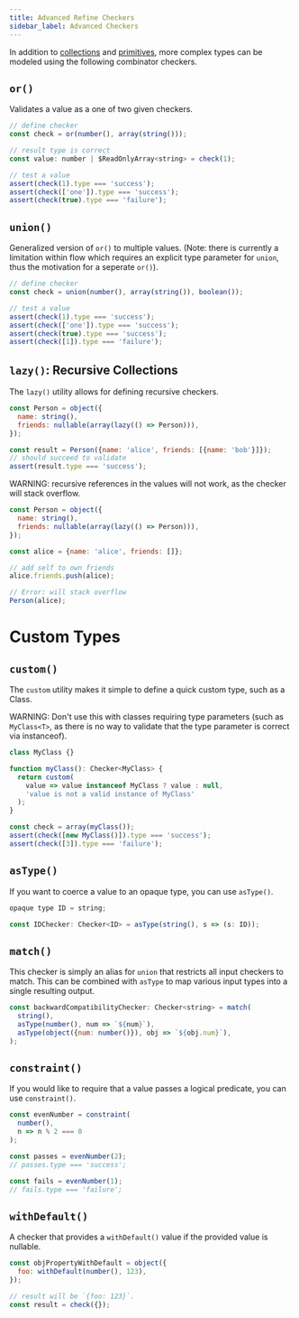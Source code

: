 ```yaml
---
title: Advanced Refine Checkers
sidebar_label: Advanced Checkers
---
```


In addition to [collections](/docs/api-reference/refine/Collection_Checkers) and [primitives](/docs/api-reference/refine/Primitive_Checkers), more complex types can be modeled using the following combinator checkers.

## `or()`

Validates a value as a one of two given checkers.

```jsx
// define checker
const check = or(number(), array(string()));

// result type is correct
const value: number | $ReadOnlyArray<string> = check(1);

// test a value
assert(check(1).type === 'success');
assert(check(['one']).type === 'success');
assert(check(true).type === 'failure');
```

## `union()`

Generalized version of `or()` to multiple values. (Note: there is currently a limitation within flow which requires an explicit type parameter for `union`, thus the motivation for a seperate `or()`).

```jsx
// define checker
const check = union(number(), array(string()), boolean());

// test a value
assert(check(1).type === 'success');
assert(check(['one']).type === 'success');
assert(check(true).type === 'success');
assert(check([1]).type === 'failure');
```

## `lazy()`: Recursive Collections

The `lazy()` utility allows for defining recursive checkers.

```jsx
const Person = object({
  name: string(),
  friends: nullable(array(lazy(() => Person))),
});

const result = Person({name: 'alice', friends: [{name: 'bob'}]});
// should succeed to validate
assert(result.type === 'success');
```

WARNING: recursive references in the values will not work, as the checker will stack overflow.

```jsx
const Person = object({
  name: string(),
  friends: nullable(array(lazy(() => Person))),
});

const alice = {name: 'alice', friends: []};

// add self to own friends
alice.friends.push(alice);

// Error: will stack overflow
Person(alice);
```

# Custom Types

## `custom()`

The `custom` utility makes it simple to define a quick custom type, such as a Class.

WARNING: Don't use this with classes requiring type parameters (such as `MyClass<T>`,
as there is no way to validate that the type parameter is correct via instanceof).

```jsx
class MyClass {}

function myClass(): Checker<MyClass> {
  return custom(
    value => value instanceof MyClass ? value : null,
    'value is not a valid instance of MyClass'
  );
}

const check = array(myClass());
assert(check([new MyClass()]).type === 'success');
assert(check([3]).type === 'failure');
```

## `asType()`

If you want to coerce a value to an opaque type, you can use `asType()`.

```jsx
opaque type ID = string;

const IDChecker: Checker<ID> = asType(string(), s => (s: ID));
```

## `match()`

This checker is simply an alias for `union` that restricts all input checkers to match. This can be combined with `asType` to map various input types into a single resulting output.

```jsx
const backwardCompatibilityChecker: Checker<string> = match(
  string(),
  asType(number(), num => `${num}`),
  asType(object({num: number()}), obj => `${obj.num}`),
);
```

## `constraint()`

If you would like to require that a value passes a logical predicate, you can use `constraint()`.

```jsx
const evenNumber = constraint(
  number(),
  n => n % 2 === 0
);

const passes = evenNumber(2);
// passes.type === 'success';

const fails = evenNumber(1);
// fails.type === 'failure';
```

## `withDefault()`

A checker that provides a `withDefault()` value if the provided value is nullable.

```jsx
const objPropertyWithDefault = object({
  foo: withDefault(number(), 123),
});

// result will be `{foo: 123}`.
const result = check({});
```
